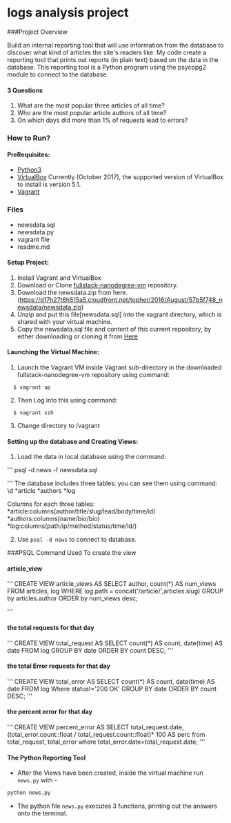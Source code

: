 # logs analysis project

###Project Overview

Build an internal reporting tool that will use information
from the database to discover what kind of articles the site's readers like.
My code create a reporting tool that prints out reports (in plain text) based on the data in the database.
This reporting tool is a Python program using the psycopg2 module to connect to the database.


#### 3 Questions
  1. What are the most popular three articles of all time?
  2. Who are the most popular article authors of all time?
  3. On which days did more than 1% of requests lead to errors?

### How to Run?

#### PreRequisites:
  * [Python3](https://www.python.org/)
  * [VirtualBox](https://www.virtualbox.org/)
    Currently (October 2017), the supported version of VirtualBox to install is version 5.1.
  * [Vagrant](https://www.vagrantup.com/)

### Files
* newsdata.sql
* newsdata.py
* vagrant file
* readme.md


#### Setup Project:
  1. Install Vagrant and VirtualBox
  2. Download or Clone [fullstack-nanodegree-vm](https://github.com/udacity/fullstack-nanodegree-vm) repository.
  3. Download the newsdata.zip from here. (https://d17h27t6h515a5.cloudfront.net/topher/2016/August/57b5f748_newsdata/newsdata.zip)
  4. Unzip and put this file[newsdata.sql] into the vagrant directory, which is shared with your virtual machine.
  5. Copy the newsdata.sql file and content of this current repository, by either downloading or cloning it from
     [Here](https://github.com/keshibat/Logs-Analysis)


#### Launching the Virtual Machine:
  1. Launch the Vagrant VM inside Vagrant sub-directory in the downloaded fullstack-nanodegree-vm repository using command:

  ```
    $ vagrant up
  ```
  2. Then Log into this using command:

  ```
    $ vagrant ssh
  ```
  3. Change directory to /vagrant




#### Setting up the database and Creating Views:

  1. Load the data in local database using the command:

  '''
     psql -d news -f newsdata.sql

  '''
  The database includes three tables: you can see them using command: \d
  *article
  *authors
  *log

  Columns for each three tables:
  *article:columns(author/title/slug/lead/body/time/id)
  *authors:columns(name/bio/bio)
  *log:columns(path/ip/method/status/time/id/)


  2. Use `psql -d news` to connect to database.


###PSQL Command Used To create the view
#### article_view
'''
CREATE VIEW article_views AS
SELECT author, count(*) AS num_views
FROM articles, log
WHERE log.path = concat('/article/',articles.slug)
GROUP by articles.author
ORDER by num_views desc;

'''

#### the total requests for that day
'''
CREATE VIEW total_request AS
SELECT count(*) AS count,
       date(time) AS date
FROM log
GROUP BY date
ORDER BY count DESC;
'''


#### the total Error requests for that day
'''
CREATE VIEW total_error AS
SELECT count(*) AS count,
       date(time) AS date
FROM log
Where status!='200 OK'
GROUP BY date
ORDER BY count DESC;
'''

#### the percent error for that day
'''
CREATE VIEW percent_error AS
SELECT total_request.date,
       (total_error.count::float / total_request.count::float)* 100 AS perc
from total_request,
     total_error
where total_error.date=total_request.date;
'''


#### The Python Reporting Tool
  * After the Views have been created, inside the virtual machine run `news.py` with -
  ```python
  python news.py
  ```
  * The python file `news.py` executes 3 functions, printing out the answers onto the terminal.